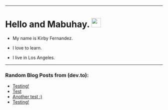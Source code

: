 
<img src="https://komarev.com/ghpvc/?username=kirbygit&style=flat-square&color=blue" alt=""/>

---
<h1>
  Hello and Mabuhay.
  <img src="https://media.giphy.com/media/hvRJCLFzcasrR4ia7z/giphy.gif" width="30px"/>
</h1>

- My name is Kirby Fernandez.

- I love to learn.

- I live in Los Angeles.

---

### Random Blog Posts from (dev.to):
<!-- BLOG-POST-LIST:START -->
- [Testing!](https://dev.to/ben/testing-240)
- [Test](https://dev.to/ben/test-5cj6)
- [Another test :&rpar;](https://dev.to/ben/another-test--38nf)
- [Testing!](https://dev.to/ben/testing-1pgh)
<!-- BLOG-POST-LIST:END -->
